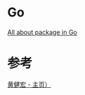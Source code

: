# Go

[All about package in Go](https://raw.githubusercontent.com/ttyrion/Go-Web/master/doc/package.md)


# 参考
[黄健宏 - 主页）](http://huangz.me/)
